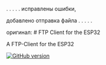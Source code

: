 .
.
.
.
.
исправлены ошибки,

добавлено отправка файла 
.
.
.
.
.

 оригинал: # FTP Client for the ESP32


A FTP-Client for the ESP32

[![GitHub version](https://img.shields.io/github/release/ldab/ESP32_FTPClient.svg)](https://github.com/ldab/ESP32_FTPClient/releases/latest)
